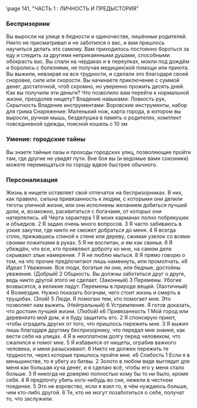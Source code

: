 
\page 141, "ЧАСТЬ 1 : ЛИЧНОСТЬ И ПРЕДЫСТОРИЯ"
### Беспризорник
Вы выросли на улице в бедности и одиночестве, лишённые родителей. Никто не присматривал и не заботился о вас, и вам пришлось научиться делать это самому. Вам приходилось постоянно бороться за еду и следить за другими неприкаянными душами, способными обокрасть вас. Вы спали на чердаках и в переулках, мокли под дождём и боролись с болезнями, не получая медицинской помощи или приюта. Вы выжили, невзирая на все трудности, и сделали это благодаря своей сноровке, силе или скорости.
Вы начинаете приключение с суммой денег, достаточной, чтоб скромно, но уверенно прожить десять дней. Как вы получили эти деньги? Что позволило вам перейти к нормальной жизни, преодолев нищету?
Владение навыками: Ловкость рук, Скрытность
Владение инструментами: Воровские инструменты, набор для грима
Снаряжение: Маленький нож, карта города, в котором вы выросли, ручная мышь, безделушка в память о родителях, комплект повседневной одежды, поясной кошель с 10 зм

### Умение: городские тайны
Вы знаете тайные лазы и проходы городских улиц, позволяющие пройти там, где другие не увидят пути. Вне боя вы (и ведомые вами союзники) можете перемещаться по городу вдвое быстрее обычного.

### Персонализация
Жизнь в нищете оставляет свой отпечаток на беспризорниках. В них, как правило, сильна привязанность к людям, с которыми они делили тяготы уличной жизни, или они исполнены желанием добиться лучшей доли, и, возможно, расквитаться с богачами, от которых они натерпелись.
к8 Черта характера
1 В моих карманах полно побрякушек и объедков.
2 Я задаю очень много вопросов.
3 Я часто забиваюсь в узкие закутки, где никто не сможет добраться до меня.
4 Я всегда сплю, прижавшись спиной к стене или дереву, сжимая узелок со всеми своими пожитками в руках.
5 Я не воспитан, и ем как свинья.
6 Я убеждён, что все, кто проявляют доброту ко мне, на самом деле скрывают злые намерения.
7 Я не люблю мыться.
8 Я прямо говорю о том, на что прочие предпочитают лишь намекнуть, или промолчать.
к6 Идеал
1 Уважение. Все люди, богатые ли они, или бедные, достойны уважения. (Добрый)
2 Общность. Вы должны заботиться друг о друге, ведь никто другой этого не сделает. (Законный)
3 Перемены. Убогие возвысятся, а великие падут. Перемены в природе вещей. (Хаотичный)
4 Возмездие. Нужно показать богачам, чего стоит жизнь и смерть в трущобах. (Злой)
5 Люди. Я помогаю тем, кто помогает мне. Это позволяет нам выжить. (Нейтральный)
6 Устремление. Я готов доказать, что достоин лучшей жизни. (Любой) к6 Привязанность
1 Мой город или деревняэто мой дом, и я буду защитить его.
2 Я спонсирую приют, чтобы оградить других от того, что пришлось пережить мне.
3 Я выжил лишь благодаря другому беспризорнику, что передал мне знания, как вести себя на улицах.
4 Я в неоплатном долгу перед человеком, что сжалился и помог мне.
5 Я избавился от нищеты, ограбив важного человека, и меня разыскивают.
6 Никто не должен пережить те трудности, через которые пришлось пройти мне.
к6 Слабость
1 Если я в меньшинстве, то я убегу из битвы.
2 Золото в любом виде выглядит для меня как большая куча денег, и я сделаю всё, чтобы его у меня стало больше.
3 Я никогда не доверяю полностью кому бы то ни было, кроме себя.
4 Я предпочту убить кого-нибудь во сне, нежели в честном поединке.
5 Это не воровство, если я взял то, в чём нуждаюсь больше, чем кто-либо другой.
6 Те, кто не могут позаботиться о себе, получат то, что заслужили.
